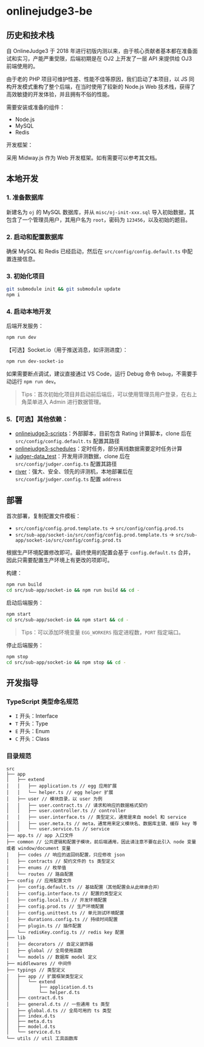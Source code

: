 # onlinejudge3-be

## 历史和技术栈

自 OnlineJudge3 于 2018 年进行初版内测以来，由于核心贡献者基本都在准备面试和实习，产能严重受限，后端初期是在 OJ2 上开发了一层 API 来提供给 OJ3 前端使用的。

由于老的 PHP 项目可维护性差、性能不佳等原因，我们启动了本项目，以 JS 同构开发模式重构了整个后端，在当时使用了较新的 Node.js Web 技术栈，获得了高效敏捷的开发体验，并且拥有不俗的性能。

需要安装或准备的组件：
- Node.js
- MySQL
- Redis

开发框架：

采用 Midway.js 作为 Web 开发框架。如有需要可以参考其文档。

## 本地开发

### 1. 准备数据库

新建名为 `oj` 的 MySQL 数据库，并从 `misc/oj-init-xxx.sql` 导入初始数据，其包含了一个管理员用户，其用户名为 `root`，密码为 `123456`，以及初始的题目。

### 2. 启动和配置数据库

确保 MySQL 和 Redis 已经启动，然后在 `src/config/config.default.ts` 中配置连接信息。

### 3. 初始化项目

```bash
git submodule init && git submodule update
npm i
```

### 4. 启动本地开发

后端开发服务：

```bash
npm run dev
```

【可选】Socket.io（用于推送消息，如评测进度）：

```bash
npm run dev-socket-io
```

如果需要断点调试，建议直接通过 VS Code，运行 Debug 命令 `Debug`，不需要手动运行 `npm run dev`。

> Tips：首次初始化项目并启动前后端后，可以使用管理员用户登录，在右上角菜单进入 Admin 进行数据管理。

### 5.【可选】其他依赖：

- [onlinejudge3-scripts](https://github.com/sdutacm/onlinejudge3-scripts)：外部脚本，目前包含 Rating 计算脚本，clone 后在 `src/config/config.default.ts` 配置其路径
- [onlinejudge3-schedules](https://github.com/sdutacm/onlinejudge3-schedules)：定时任务，部分离线数据需要定时任务计算
- [judger-data_test](https://github.com/sdutacm/judger-data_test)：开发用评测数据，clone 后在 `src/config/judger.config.ts` 配置其路径
- [river](https://github.com/MeiK2333/river)：强大、安全、领先的评测机，本地部署后在 `src/config/judger.config.ts` 配置 `address`

## 部署

首次部署，复制配置文件模板：
- `src/config/config.prod.template.ts` -> `src/config/config.prod.ts`
- `src/sub-app/socket-io/src/config/config.prod.template.ts` -> `src/sub-app/socket-io/src/config/config.prod.ts`

根据生产环境配置修改即可。最终使用的配置会基于 `config.default.ts` 合并，因此只需要配置生产环境上有更改的项即可。

构建：
```bash
npm run build
cd src/sub-app/socket-io && npm run build && cd -
```  

启动后端服务：

```bash
npm start
cd src/sub-app/socket-io && npm start && cd -
```

> Tips：可以添加环境变量 `EGG_WORKERS` 指定进程数，`PORT` 指定端口。

停止后端服务：

```bash
npm stop
cd src/sub-app/socket-io && npm stop && cd -
```

## 开发指导

### TypeScript 类型命名规范

- `I` 开头：Interface
- `T` 开头：Type
- `E` 开头：Enum
- `C` 开头：Class

### 目录规范

```
src
├── app
│   ├── extend
│   │   ├── application.ts // egg 应用扩展
│   │   └── helper.ts // egg helper 扩展
│   ├── user // 模块目录，以 user 为例
│   │   ├── user.contract.ts // 请求和响应的数据格式契约
│   │   ├── user.controller.ts // controller
│   │   ├── user.interface.ts // 类型定义，通常是来自 model 和 service
│   │   ├── user.meta.ts // meta，通常用来定义模块名、数据库主键、缓存 key 等
│   │   └── user.service.ts // service
├── app.ts // app 入口文件
├── common // 公共逻辑和配置子模块，前后端通用，因此请注意不要在此引入 node 变量或者 window/document 变量
│   ├── codes // 响应的返回码配置，只应修改 json
│   ├── contracts // 契约文件的 ts 类型定义
│   ├── enums // 枚举值
│   └── routes // 路由配置
├── config // 应用配置文件
│   ├── config.default.ts // 基础配置（其他配置会从此继承合并）
│   ├── config.interface.ts // 配置的类型定义
│   ├── config.local.ts // 开发环境配置
│   ├── config.prod.ts // 生产环境配置
│   ├── config.unittest.ts // 单元测试环境配置
│   ├── durations.config.ts // 持续时间配置
│   ├── plugin.ts // 插件配置
│   └── redisKey.config.ts // redis key 配置
├── lib
│   ├── decorators // 自定义装饰器
│   ├── global // 全局使用函数
│   └── models // 数据库 model 定义
├── middlewares // 中间件
├── typings // 类型定义
│   ├── app // 扩展框架类型定义
│   │   └── extend
│   │       ├── application.d.ts
│   │       └── helper.d.ts
│   ├── contract.d.ts
│   ├── general.d.ts // 一些通用 ts 类型
│   ├── global.d.ts // 全局可用的 ts 类型
│   ├── index.d.ts
│   ├── meta.d.ts
│   ├── model.d.ts
│   └── service.d.ts
└── utils // util 工具函数库
```
